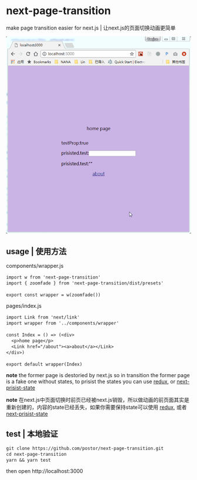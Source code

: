 # next-page-transition

make page transition easier for next.js | 让next.js的页面切换动画更简单

![screenshot.gif](./screenshot.gif)

## usage | 使用方法

components/wrapper.js

```
import w from 'next-page-transition'
import { zoomfade } from 'next-page-transition/dist/presets'

export const wrapper = w(zoomfade())
```

pages/index.js

```
import Link from 'next/link'
import wrapper from '../components/wrapper'

const Index = () => (<div>
  <p>home page</p>
  <Link href="/about"><a>about</a></Link>
</div>)

export default wrapper(Index)
```

**note** the former page is destoried by next.js so in transition the former page is a fake one without states, to prisist the states you can use [redux](https://github.com/nextjs-boilerplate/next.js-redux-helper), or [next-prisist-state](https://github.com/postor/next-prisist-state)


**note** 在next.js中页面切换时前页已经被next.js销毁，所以做动画的前页面其实是重新创建的，内容的state已经丢失，如果你需要保持state可以使用 [redux](https://github.com/nextjs-boilerplate/next.js-redux-helper), 或者 [next-prisist-state](https://github.com/postor/next-prisist-state)

## test | 本地验证

```
git clone https://github.com/postor/next-page-transition.git
cd next-page-transition
yarn && yarn test
```

then open http://localhost:3000